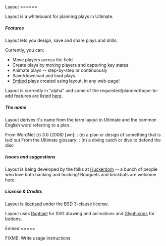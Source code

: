 <section id="about">
Layout
======

Layout is a whiteboard for planning plays in Ultimate.

##### Features

Layout lets you design, save and share plays and drills.

Currently, you can:

-   Move players across the field
-   Create plays by moving players and capturing key states
-   Animate plays -- step-by-step or continuously
-   Save/download and load plays
-   [Embed](#embed) plays created using layout, in any web-page!

Layout is currently in "alpha" and some of the requested/planned/hope-to-add
features are listed
[here](https://raw.github.com/huckerdom/layout/master/todo.org).

##### The name

Layout derives it's name from the term layout in Ultimate and the common
English word referring to a plan.

 From WordNet (r) 3.0 (2006) [wn]:
:   (n) a plan or design of something that is laid out
 From the Ultimate glossary:
:   (n) a diving catch or dive to defend the disc

##### Issues and suggestions

Layout is being developed by the folks at
[Huckerdom](https://github.com/huckerdom) -- a bunch of people who love
both hacking and hucking! Bouquets and brickbats are welcome
[here](https://github.com/huckerdom/layout/issues).

##### License & Credits

Layout is
[licensed](https://raw.github.com/huckerdom/layout/master/LICENSE) under
the BSD 3-clause license.

Layout uses [Raphael](http://raphaeljs.com) for SVG drawing and
animations and [Glyphicons](http://glyphicons.com) for buttons.
</section>

<section id="demo">
<div class="layout" width="900" height="450" data-mode="edit">
<script src="static/js/game.js"></script>
</div>
</section>


<section id="embed">
Embed
=====

FIXME: Write usage instructions
</section>
